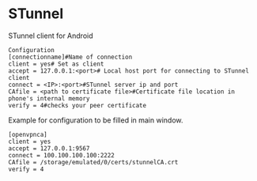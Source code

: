 # STunnel
STunnel client for Android

```
Configuration
[connectionname]#Name of connection
client = yes# Set as client 
accept = 127.0.0.1:<port># Local host port for connecting to STunnel client 
connect = <IP>:<port>#STunnel server ip and port
CAfile = <path to certificate file>#Certificate file location in phone's internal memory
verify = 4#checks your peer certificate
```

Example for configuration to be filled in main window.

```
[openvpnca]
client = yes
accept = 127.0.0.1:9567
connect = 100.100.100.100:2222
CAfile = /storage/emulated/0/certs/stunnelCA.crt
verify = 4
```
